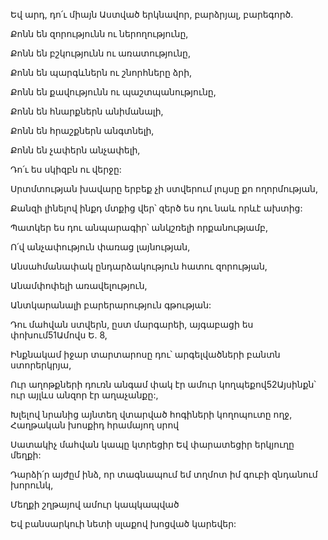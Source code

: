 Եվ արդ, դո՛ւ միայն Աստված երկնավոր, բարձրյալ, բարեգործ.


Քոնն են զորությունն ու ներողությունը,


Քոնն են բշկությունն ու առատությունը,


Քոնն են պարգևներն ու շնորհները ձրի,


Քոնն են քավությունն ու պաշտպանությունը,


Քոնն են հնարքներն անիմանալի,


Քոնն են հրաշքներն անգտնելի,


Քոնն են չափերն անչափելի,


Դո՛ւ ես սկիզբն ու վերջը:


Սրտմտության խավարը երբեք չի ստվերում լույսը քո ողորմության,


Քանզի լինելով ինքդ մտքից վեր՝ զերծ ես դու նաև որևէ ախտից:


Պատկեր ես դու անպարագիր՝ անկշռելի որքանությամբ,


Ո՛վ անչափություն փառաց լայնության,


Անսահմանափակ ընդարձակություն հատու զորության,


Անամփոփելի առավելություն,


Անտկարանալի բարերարություն գթության:


Դու մահվան ստվերն, ըստ մարգարեի, այգաբացի ես փոխում51Ամովս Ե. 8,


Ինքնակամ իջար տարտարոսը դու՝ արգելվածների բանտն ստորերկրյա,


Ուր աղոթքների դուռն անգամ փակ էր ամուր կողպեքով52Այսինքն՝ ուր այլևս անզոր էր աղաչանքը:,


Խլելով նրանից այնտեղ վտարված հոգիների կողոպուտը ողջ, Հաղթական խոսքիդ հրամայող սրով


Սատակիչ մահվան կապը կտրեցիր Եվ փարատեցիր երկյուղը մեղքի:


Դարձի՛ր այժըմ ինձ, որ տագնապում եմ տղմոտ իմ գուբի զնդանում խորունկ,


Մեղքի շղթայով ամուր կապկապված


Եվ բանսարկուի նետի սլաքով խոցված կարեվեր: